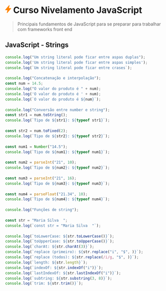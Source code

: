 # ![DevSuperior logo](https://raw.githubusercontent.com/devsuperior/bds-assets/main/ds/devsuperior-logo-small.png) Curso Nivelamento JavaScript
>  Principais fundamentos de JavaScript para se preparar para trabalhar com frameworks front end

## JavaScript - Strings

```javascript
console.log("Um string literal pode ficar entre aspas duplas");
console.log('Um string literal pode ficar entre aspas simples');
console.log(`Um string literal pode ficar entre crases`);

console.log("Concatenação e interpolação");
const num = 14.5;
console.log("O valor do produto é " + num);
console.log('O valor do produto é ' + num);
console.log(`O valor do produto é ${num}`);

console.log("Conversão entre number e string");
const str1 = num.toString();
console.log(`Tipo de ${str1}: ${typeof str1}`);

const str2 = num.toFixed(2);
console.log(`Tipo de ${str2}: ${typeof str2}`);

const num1 = Number("14.5");
console.log(`Tipo de ${num1}: ${typeof num1}`);

const num2 = parseInt("21", 10);
console.log(`Tipo de ${num2}: ${typeof num2}`);

const num3 = parseInt("21", 16);
console.log(`Tipo de ${num3}: ${typeof num3}`);

const num4 = parseFloat("21.34", 10);
console.log(`Tipo de ${num4}: ${typeof num4}`);

console.log("Funções de string");

const str = "Maria Silva  ";
console.log(`const str = "Maria Silva  "`);

console.log(`toLowerCase: ${str.toLowerCase()}`);
console.log(`toUpperCase: ${str.toUpperCase()}`);
console.log(`charAt: ${str.charAt(3)}`);
console.log(`replace (primeiro): ${str.replace("i", "$", )}`);
console.log(`replace (todos): ${str.replace(/i/g, "$", )}`);
console.log(`length: ${str.length}`);
console.log(`indexOf: ${str.indexOf("i")}`);
console.log(`lastIndexOf: ${str.lastIndexOf("i")}`);
console.log(`subtring: ${str.substring(3, 8)}`);
console.log(`trim: ${str.trim()}`);
```